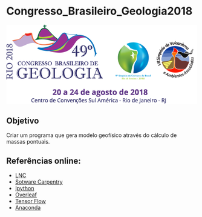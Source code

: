 # Congresso_Brasileiro_Geologia2018

<p align="center">
  <img src="scripts/Image/CBG18.png" width="1050"/>
</p>

## Objetivo
  Criar um programa que gera modelo geofísico através do cálculo de massas pontuais.

## Referências online:
 
- [LNC](http://lcn.epfl.ch/tutorial/english/index.html)
- [Sotware Carpentry](https://software-carpentry.org/)
- [Ipython](https://plot.ly/ipython-notebooks/)
- [Overleaf](https://www.overleaf.com/latex/templates/)
- [Tensor Flow](https://www.tensorflow.org/)
- [Anaconda](https://www.continuum.io/)

